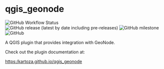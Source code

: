 # qgis_geonode

![GitHub Workflow Status](https://img.shields.io/github/workflow/status/kartoza/qgis_geonode/Continuous%20Integration)
![GitHub release (latest by date including pre-releases)](https://img.shields.io/github/v/release/kartoza/qgis_geonode?include_prereleases)
![GitHub milestone](https://img.shields.io/github/milestones/progress-percent/kartoza/qgis_geonode/2)
![GitHub](https://img.shields.io/github/license/kartoza/qgis_geonode)

A QGIS plugin that provides integration with GeoNode.

Check out the plugin documentation at:

<https:/kartoza.github.io/qgis_geonode>
